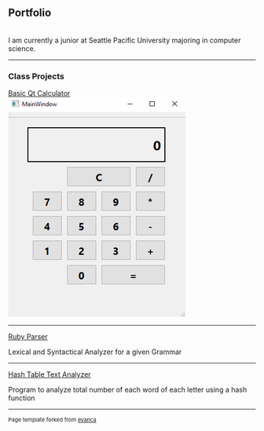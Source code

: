 ## Portfolio
<br>
<div>I am currently a junior at Seattle Pacific University majoring in computer science.</div>

---

### Class Projects 

[Basic Qt Calculator](https://github.com/cscederborg/basicQtCalculator)
<br>
<img src="images/calculator.PNG"/>

---
[Ruby Parser](https://github.com/cscederborg/rubyParser)
<br>
<div>Lexical and Syntactical Analyzer for a given Grammar</div>

---
[Hash Table Text Analyzer](https://github.com/cscederborg/hashTextAnalyzer)
<br>
<div>Program to analyze total number of each word of each letter using a hash function</div>




---
<p style="font-size:11px">Page template forked from <a href="https://github.com/evanca/quick-portfolio">evanca</a></p>
<!-- Remove above link if you don't want to attibute -->

